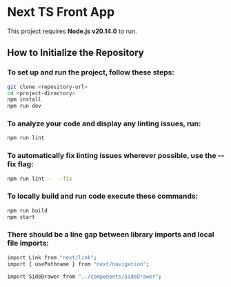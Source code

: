 # Next TS Front App

This project requires **Node.js v20.14.0** to run.

## How to Initialize the Repository

### To set up and run the project, follow these steps:

```bash
git clone <repository-url>
cd <project-directory>
npm install
npm run dev
```

### To analyze your code and display any linting issues, run:

```bash
npm run lint
```

### To automatically fix linting issues wherever possible, use the --fix flag:

```bash
npm run lint -- --fix
```


### To locally build and run code execute these commands:
```bash
npm run build
npm start
```

### There should be a line gap between library imports and local file imports:
```bash
import Link from "next/link";
import { usePathname } from "next/navigation";

import SideDrawer from "../components/SideDrawer";
```